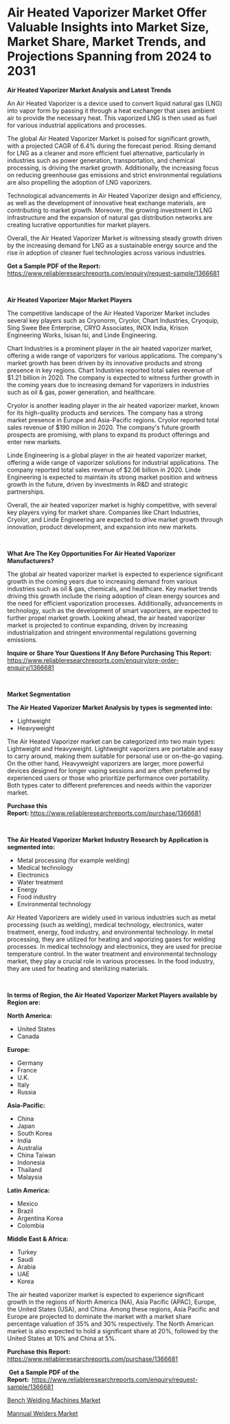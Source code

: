 <p><h1>Air Heated Vaporizer Market Offer Valuable Insights into Market Size, Market Share, Market Trends, and Projections Spanning from 2024 to 2031</h1></p><p><strong>Air Heated Vaporizer Market Analysis and Latest Trends</strong></p>
<p><p>An Air Heated Vaporizer is a device used to convert liquid natural gas (LNG) into vapor form by passing it through a heat exchanger that uses ambient air to provide the necessary heat. This vaporized LNG is then used as fuel for various industrial applications and processes.</p><p>The global Air Heated Vaporizer Market is poised for significant growth, with a projected CAGR of 6.4% during the forecast period. Rising demand for LNG as a cleaner and more efficient fuel alternative, particularly in industries such as power generation, transportation, and chemical processing, is driving the market growth. Additionally, the increasing focus on reducing greenhouse gas emissions and strict environmental regulations are also propelling the adoption of LNG vaporizers.</p><p>Technological advancements in Air Heated Vaporizer design and efficiency, as well as the development of innovative heat exchange materials, are contributing to market growth. Moreover, the growing investment in LNG infrastructure and the expansion of natural gas distribution networks are creating lucrative opportunities for market players.</p><p>Overall, the Air Heated Vaporizer Market is witnessing steady growth driven by the increasing demand for LNG as a sustainable energy source and the rise in adoption of cleaner fuel technologies across various industries.</p></p>
<p><strong>Get a Sample PDF of the Report:&nbsp;</strong> <a href="https://www.reliableresearchreports.com/enquiry/request-sample/1366681">https://www.reliableresearchreports.com/enquiry/request-sample/1366681</a></p>
<p>&nbsp;</p>
<p><strong>Air Heated Vaporizer Major Market Players</strong></p>
<p><p>The competitive landscape of the Air Heated Vaporizer Market includes several key players such as Cryonorm, Cryolor, Chart Industries, Cryoquip, Sing Swee Bee Enterprise, CRYO Associates, INOX India, Krison Engineering Works, Isisan Isi, and Linde Engineering. </p><p>Chart Industries is a prominent player in the air heated vaporizer market, offering a wide range of vaporizers for various applications. The company's market growth has been driven by its innovative products and strong presence in key regions. Chart Industries reported total sales revenue of $1.21 billion in 2020. The company is expected to witness further growth in the coming years due to increasing demand for vaporizers in industries such as oil & gas, power generation, and healthcare.</p><p>Cryolor is another leading player in the air heated vaporizer market, known for its high-quality products and services. The company has a strong market presence in Europe and Asia-Pacific regions. Cryolor reported total sales revenue of $190 million in 2020. The company's future growth prospects are promising, with plans to expand its product offerings and enter new markets.</p><p>Linde Engineering is a global player in the air heated vaporizer market, offering a wide range of vaporizer solutions for industrial applications. The company reported total sales revenue of $2.06 billion in 2020. Linde Engineering is expected to maintain its strong market position and witness growth in the future, driven by investments in R&D and strategic partnerships.</p><p>Overall, the air heated vaporizer market is highly competitive, with several key players vying for market share. Companies like Chart Industries, Cryolor, and Linde Engineering are expected to drive market growth through innovation, product development, and expansion into new markets.</p></p>
<p>&nbsp;</p>
<p><strong>What Are The Key Opportunities For Air Heated Vaporizer Manufacturers?</strong></p>
<p><p>The global air heated vaporizer market is expected to experience significant growth in the coming years due to increasing demand from various industries such as oil & gas, chemicals, and healthcare. Key market trends driving this growth include the rising adoption of clean energy sources and the need for efficient vaporization processes. Additionally, advancements in technology, such as the development of smart vaporizers, are expected to further propel market growth. Looking ahead, the air heated vaporizer market is projected to continue expanding, driven by increasing industrialization and stringent environmental regulations governing emissions.</p></p>
<p><strong>Inquire or Share Your Questions If Any Before Purchasing This Report:</strong> <a href="https://www.reliableresearchreports.com/enquiry/pre-order-enquiry/1366681">https://www.reliableresearchreports.com/enquiry/pre-order-enquiry/1366681</a></p>
<p>&nbsp;</p>
<p><strong>Market Segmentation</strong></p>
<p><strong>The Air Heated Vaporizer Market Analysis by types is segmented into:</strong></p>
<p><ul><li>Lightweight</li><li>Heavyweight</li></ul></p>
<p><p>The Air Heated Vaporizer market can be categorized into two main types: Lightweight and Heavyweight. Lightweight vaporizers are portable and easy to carry around, making them suitable for personal use or on-the-go vaping. On the other hand, Heavyweight vaporizers are larger, more powerful devices designed for longer vaping sessions and are often preferred by experienced users or those who prioritize performance over portability. Both types cater to different preferences and needs within the vaporizer market.</p></p>
<p><strong>Purchase this Report:&nbsp;</strong><a href="https://www.reliableresearchreports.com/purchase/1366681">https://www.reliableresearchreports.com/purchase/1366681</a></p>
<p>&nbsp;</p>
<p><strong>The Air Heated Vaporizer Market Industry Research by Application is segmented into:</strong></p>
<p><ul><li>Metal processing (for example welding)</li><li>Medical technology</li><li>Electronics</li><li>Water treatment</li><li>Energy</li><li>Food industry</li><li>Environmental technology</li></ul></p>
<p><p>Air Heated Vaporizers are widely used in various industries such as metal processing (such as welding), medical technology, electronics, water treatment, energy, food industry, and environmental technology. In metal processing, they are utilized for heating and vaporizing gases for welding processes. In medical technology and electronics, they are used for precise temperature control. In the water treatment and environmental technology market, they play a crucial role in various processes. In the food industry, they are used for heating and sterilizing materials.</p></p>
<p>&nbsp;</p>
<p><strong>In terms of Region, the Air Heated Vaporizer Market Players available by Region are:</strong></p>
<p>
    <p> <strong> North America: </strong>
        <ul>
            <li>United States</li>
            <li>Canada</li>
        </ul>
        </p> 
    <p> <strong> Europe: </strong>
        <ul>
            <li>Germany</li>
            <li>France</li>
            <li>U.K.</li>
            <li>Italy</li>
            <li>Russia</li>
        </ul>
        </p> 
    <p> <strong> Asia-Pacific: </strong>
        <ul>
            <li>China</li>
            <li>Japan</li>
            <li>South Korea</li>
            <li>India</li>
            <li>Australia</li>
            <li>China Taiwan</li>
            <li>Indonesia</li>
            <li>Thailand</li>
            <li>Malaysia</li>
        </ul>
        </p> 
    <p> <strong> Latin America: </strong>
        <ul>
            <li>Mexico</li>
            <li>Brazil</li>
            <li>Argentina Korea</li>
            <li>Colombia</li>
        </ul>
        </p> 
    <p> <strong> Middle East & Africa: </strong>
        <ul>
            <li>Turkey</li>
            <li>Saudi</li>
            <li>Arabia</li>
            <li>UAE</li>
            <li>Korea</li>
        </ul>
    </p>
    </p>
<p><p>The air heated vaporizer market is expected to experience significant growth in the regions of North America (NA), Asia Pacific (APAC), Europe, the United States (USA), and China. Among these regions, Asia Pacific and Europe are projected to dominate the market with a market share percentage valuation of 35% and 30% respectively. The North American market is also expected to hold a significant share at 20%, followed by the United States at 10% and China at 5%.</p></p>
<p><strong>Purchase this Report: </strong><a href="https://www.reliableresearchreports.com/purchase/1366681">https://www.reliableresearchreports.com/purchase/1366681</a></p>
<p>&nbsp;<strong>Get a Sample PDF of the Report:&nbsp;&nbsp;</strong><a href="https://www.reliableresearchreports.com/enquiry/request-sample/1366681">https://www.reliableresearchreports.com/enquiry/request-sample/1366681</a></p>
<p><strong></strong></p>
<p><p><a href="https://issuu.com/reportprime-2/docs/bench-welding-machines-market-size-2030.pptx">Bench Welding Machines Market</a></p><p><a href="https://issuu.com/reportprime-2/docs/mannual-welders-market-size-2030.pptx">Mannual Welders Market</a></p></p>